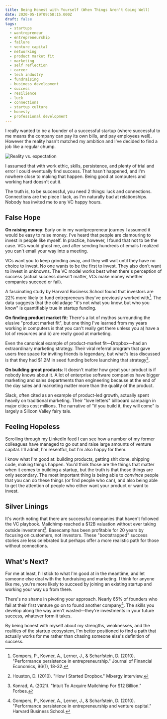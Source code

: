 ```yaml
---
title: Being Honest with Yourself (When Things Aren't Going Well)
date: 2020-05-19T09:58:15.000Z
draft: false
tags:
  - startups
  - wantrepreneur
  - entrepreneurship
  - failure
  - venture capital
  - networking
  - product market fit
  - marketing
  - self reflection
  - career
  - tech industry
  - fundraising
  - business development
  - success
  - resilience
  - luck
  - connections
  - startup culture
  - honesty
  - professional development
---
```


I really wanted to be a founder of a successful startup (where successful to me means the company can pay its own bills, and pay employees well). However the reality hasn't matched my ambition and I've decided to find a job like a regular chump.

![Reality vs. expectation](cover.jpg)

I assumed that with work ethic, skills, persistence, and plenty of trial and error I could eventually find success. That hasn't happened, and I'm nowhere close to making that happen. Being good at computers and working hard doesn't cut it.

The truth is, to be successful, you need 2 things: luck and connections. Connections are the piece I lack, as I'm naturally bad at relationships. Nobody has invited me to any VC happy hours.

## False Hope

**On raising money**: Early on in my wantprepreneur journey I assumed it would be easy to raise money. I've heard that people are clamouring to invest in people like myself. In practice, however, I found that not to be the case. VCs would ghost me, and after sending hundreds of emails I realized you can't email your way into a meeting.

VCs want you to keep grinding away, and they will wait until they have no choice to invest. No one wants to be the first to invest. They also don't want to invest in unknowns. The VC model works best when there's perception of success (actual success doesn't matter, VCs make money whether companies succeed or fail).

A fascinating study by Harvard Business School found that investors are 22% more likely to fund entrepreneurs they've previously worked with[^1]. The data suggests that the old adage "it's not what you know, but who you know" is quantifiably true in startup funding.

**On finding product market fit**: There's a lot of mythos surrounding the elusive "product market fit", but one thing I've learned from my years working in computers is that you can't really get there unless you a) have a lot of resources and b) are really good at marketing.

Even the canonical example of product-market fit—Dropbox—had an extraordinary marketing strategy. Their viral referral program that gave users free space for inviting friends is legendary, but what's less discussed is that they had $1.2M in seed funding before launching that strategy[^2].

**On building great products**: It doesn't matter how great your product is if nobody knows about it. A lot of enterprise software companies have bigger marketing and sales departments than engineering because at the end of the day sales and marketing matter more than the quality of the product.

Slack, often cited as an example of product-led growth, actually spent heavily on traditional marketing. Their "love letters" billboard campaign in major cities cost millions. The narrative of "if you build it, they will come" is largely a Silicon Valley fairy tale.

## Feeling Hopeless

Scrolling through my LinkedIn feed I can see how a number of my former colleagues have managed to go out and raise large amounts of venture capital. I'll admit, I'm resentful, but I'm also happy for them.

I know what I'm good at: building products, getting shit done, shipping code, making things happen. You'd think those are the things that matter when it comes to building a startup, but the truth is that those things are only secondary. The most important thing is being able to _convince_ people that you can do these things (or find people who can), and also being able to get the attention of people who either want your product or want to invest.

## Silver Linings

It's worth noting that there are successful companies that haven't followed the VC playbook. Mailchimp reached a $12B valuation without ever taking outside investment[^3]. Basecamp has been profitable for 20 years by focusing on customers, not investors. These "bootstrapped" success stories are less celebrated but perhaps offer a more realistic path for those without connections.

## What's Next?

For me at least, I'll stick to what I'm good at in the meantime, and let someone else deal with the fundraising and marketing. I think for anyone like me, you're more likely to succeed by joining an existing startup and working your way up from there.

There's no shame in pivoting your approach. Nearly 65% of founders who fail at their first venture go on to found another company[^4]. The skills you develop along the way aren't wasted—they're investments in your future success, whatever form it takes.

By being honest with myself about my strengths, weaknesses, and the realities of the startup ecosystem, I'm better positioned to find a path that actually works for me rather than chasing someone else's definition of success.

[^1]: Gompers, P., Kovner, A., Lerner, J., & Scharfstein, D. (2010). "Performance persistence in entrepreneurship." Journal of Financial Economics, 96(1), 18-32.

[^2]: Houston, D. (2010). "How I Started Dropbox." Mixergy interview.

[^3]: Konrad, A. (2021). "Intuit To Acquire Mailchimp For $12 Billion." Forbes.

[^4]: Gompers, P., Kovner, A., Lerner, J., & Scharfstein, D. (2010). "Performance persistence in entrepreneurship and venture capital." Harvard Business School.
